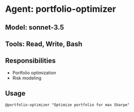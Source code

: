 # Agent: portfolio-optimizer
## Model: sonnet-3.5
## Tools: Read, Write, Bash
## Responsibilities
- Portfolio optimization
- Risk modeling
## Usage
`@portfolio-optimizer "Optimize portfolio for max Sharpe"`
